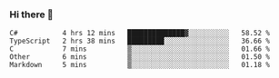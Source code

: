 ### Hi there 👋

<!--START_SECTION:waka-->
```text
C#           4 hrs 12 mins   ██████████████▓░░░░░░░░░░   58.52 % 
TypeScript   2 hrs 38 mins   █████████░░░░░░░░░░░░░░░░   36.66 % 
C            7 mins          ▒░░░░░░░░░░░░░░░░░░░░░░░░   01.66 % 
Other        6 mins          ▒░░░░░░░░░░░░░░░░░░░░░░░░   01.50 % 
Markdown     5 mins          ▒░░░░░░░░░░░░░░░░░░░░░░░░   01.18 % 
```
<!--END_SECTION:waka-->

<!--
**jerry-shao/jerry-shao** is a ✨ _special_ ✨ repository because its `README.md` (this file) appears on your GitHub profile.

Here are some ideas to get you started:

- 🔭 I’m currently working on ...
- 🌱 I’m currently learning ...
- 👯 I’m looking to collaborate on ...
- 🤔 I’m looking for help with ...
- 💬 Ask me about ...
- 📫 How to reach me: ...
- 😄 Pronouns: ...
- ⚡ Fun fact: ...
-->
